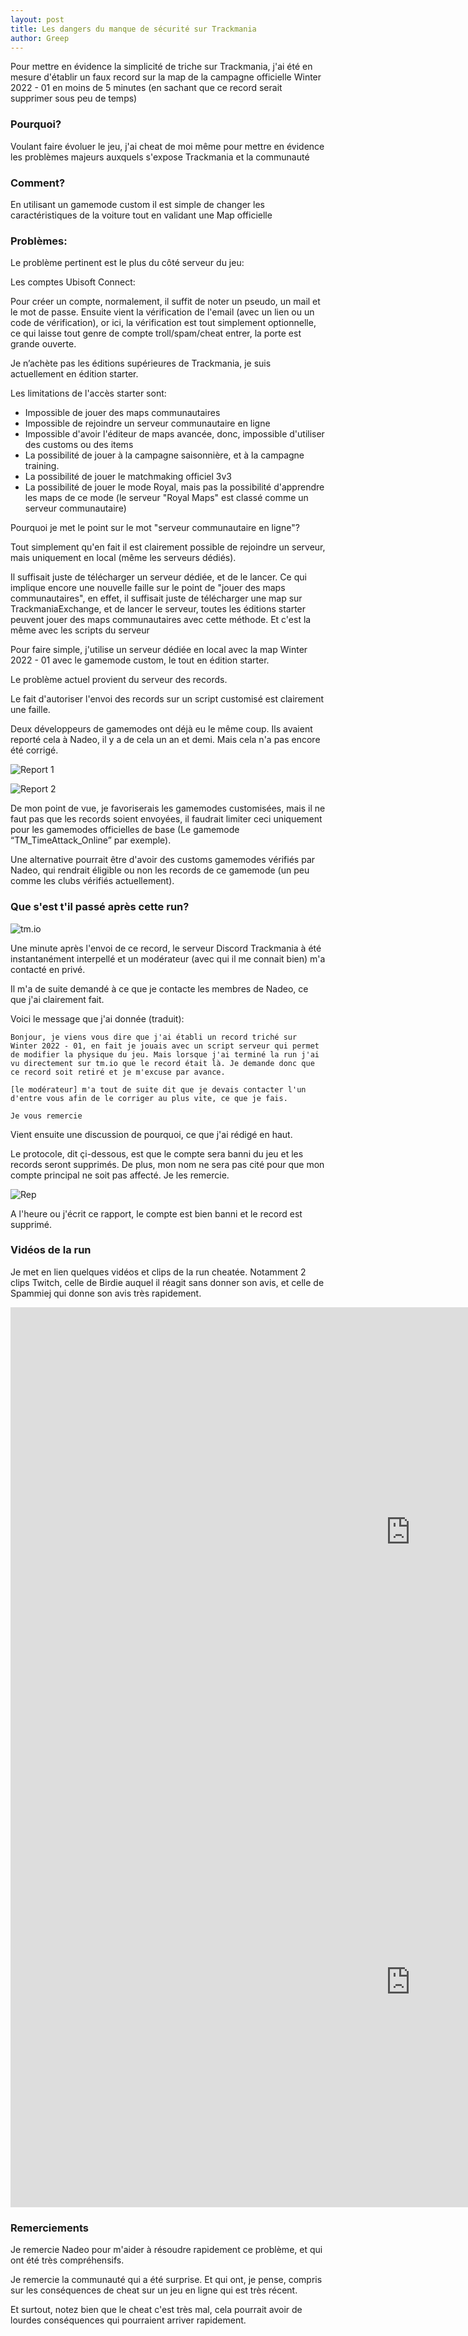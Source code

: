```yaml
---
layout: post
title: Les dangers du manque de sécurité sur Trackmania
author: Greep
---
```


Pour mettre en évidence la simplicité de triche sur Trackmania, j'ai été en mesure d'établir un faux record sur la map de la campagne officielle Winter 2022 - 01 en moins de 5 minutes (en sachant que ce record serait supprimer sous peu de temps)

### Pourquoi?

Voulant faire évoluer le jeu, j'ai cheat de moi même pour mettre en évidence les problèmes majeurs auxquels s'expose Trackmania et la communauté

### Comment?

En utilisant un gamemode custom il est simple de changer les caractéristiques de la voiture tout en validant une Map officielle

### Problèmes:

Le problème pertinent est le plus du côté serveur du jeu:

Les comptes Ubisoft Connect:

Pour créer un compte, normalement, il suffit de noter un pseudo, un mail et le mot de passe. Ensuite vient la vérification de l'email (avec un lien ou un code de vérification), or ici, la vérification est tout simplement optionnelle, ce qui laisse tout genre de compte troll/spam/cheat entrer, la porte est grande ouverte.


Je n’achète pas les éditions supérieures de Trackmania, je suis actuellement en édition starter.

Les limitations de l'accès starter sont:
- Impossible de jouer des maps communautaires
- Impossible de rejoindre un serveur communautaire en ligne
- Impossible d'avoir l'éditeur de maps avancée, donc, impossible d'utiliser des customs ou des items
- La possibilité de jouer à la campagne saisonnière, et à la campagne training.
- La possibilité de jouer le matchmaking officiel 3v3
- La possibilité de jouer le mode Royal, mais pas la possibilité d'apprendre les maps de ce mode (le serveur "Royal Maps" est classé comme un serveur communautaire)

Pourquoi je met le point sur le mot "serveur communautaire en ligne"?

Tout simplement qu'en fait il est clairement possible de rejoindre un serveur, mais uniquement en local (même les serveurs dédiés).

Il suffisait juste de télécharger un serveur dédiée, et de le lancer. Ce qui implique encore une nouvelle faille sur le point de "jouer des maps communautaires", en effet, il suffisait juste de télécharger une map sur TrackmaniaExchange, et de lancer le serveur, toutes les éditions starter peuvent jouer des maps communautaires avec cette méthode. Et c'est la même avec les scripts du serveur

Pour faire simple, j'utilise un serveur dédiée en local avec la map Winter 2022 - 01 avec le gamemode custom, le tout en édition starter.


Le problème actuel provient du serveur des records.

Le fait d'autoriser l'envoi des records sur un script customisé est clairement une faille.

Deux développeurs de gamemodes ont déjà eu le même coup. Ils avaient reporté cela à Nadeo, il y a de cela un an et demi. Mais cela n'a pas encore été corrigé.

![Report 1](https://i.imgur.com/t1n8zJ5.png)

![Report 2](https://i.imgur.com/CjAWOsF.png)


De mon point de vue, je favoriserais les gamemodes customisées, mais il ne faut pas que les records soient envoyées, il faudrait limiter ceci uniquement pour les gamemodes officielles de base (Le gamemode “TM_TimeAttack_Online” par exemple).

Une alternative pourrait être d'avoir des customs gamemodes vérifiés par Nadeo, qui rendrait éligible ou non les records de ce gamemode (un peu comme les clubs vérifiés actuellement).


### Que s'est t'il passé après cette run?

![tm.io](https://i.imgur.com/9j3MVYL.png)

Une minute après l'envoi de ce record, le serveur Discord Trackmania à été instantanément interpellé et un modérateur (avec qui il me connait bien) m'a contacté en privé.

Il m'a de suite demandé à ce que je contacte les membres de Nadeo, ce que j'ai clairement fait.

Voici le message que j'ai donnée (traduit):

`Bonjour, je viens vous dire que j'ai établi un record triché sur Winter 2022 - 01, en fait je jouais avec un script serveur qui permet de modifier la physique du jeu. Mais lorsque j'ai terminé la run j'ai vu directement sur tm.io que le record était là. Je demande donc que ce record soit retiré et je m'excuse par avance.`

`[le modérateur] m'a tout de suite dit que je devais contacter l'un d'entre vous afin de le corriger au plus vite, ce que je fais.`

`Je vous remercie`


Vient ensuite une discussion de pourquoi, ce que j'ai rédigé en haut.

Le protocole, dit çi-dessous, est que le compte sera banni du jeu et les records seront supprimés. De plus, mon nom ne sera pas cité pour que mon compte principal ne soit pas affecté. Je les remercie.

![Rep](https://i.imgur.com/96z2Teq.png)

A l'heure ou j'écrit ce rapport, le compte est bien banni et le record est supprimé.

### Vidéos de la run

Je met en lien quelques vidéos et clips de la run cheatée. Notamment 2 clips Twitch, celle de Birdie auquel il réagit sans donner son avis, et celle de Spammiej qui donne son avis très rapidement.

<iframe width="1280" height="720" src="https://www.youtube.com/embed/uAJI_I-BUzM" title="Birdie" frameborder="0" allow="accelerometer; autoplay; clipboard-write; encrypted-media; gyroscope; picture-in-picture" allowfullscreen></iframe>

<iframe width="1280" height="720" src="https://www.youtube.com/embed/Fv7CTuucXEA" title="Spam" frameborder="0" allow="accelerometer; autoplay; clipboard-write; encrypted-media; gyroscope; picture-in-picture" allowfullscreen></iframe>

### Remerciements

Je remercie Nadeo pour m'aider à résoudre rapidement ce problème, et qui ont été très compréhensifs.

Je remercie la communauté qui a été surprise. Et qui ont, je pense, compris sur les conséquences de cheat sur un jeu en ligne qui est très récent.

Et surtout, notez bien que le cheat c'est très mal, cela pourrait avoir de lourdes conséquences qui pourraient arriver rapidement.
